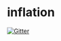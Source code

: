 # inflation

[![Gitter](https://badges.gitter.im/terminal-labs/inflation.svg)](https://gitter.im/terminal-labs/inflation?utm_source=badge&utm_medium=badge&utm_campaign=pr-badge&utm_content=badge)